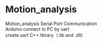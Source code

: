 # Motion_analysis
Motion_analysis Serial Port Communication            
Arduino connect to PC by uart               
create uart C++ library（.lib and .dll）     
